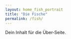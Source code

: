 ```yaml
---
layout: home_fish_portrait
title: "Die Fische"
permalink: /fish/
---
```


Dein Inhalt für die Über‑Seite.
